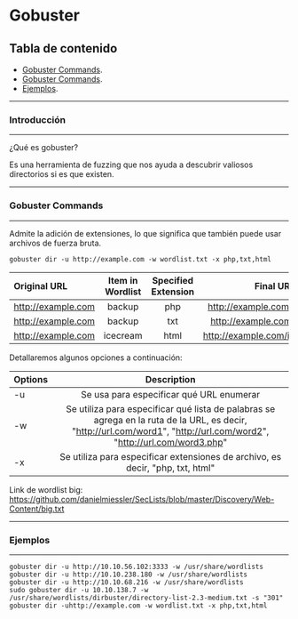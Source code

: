 # Gobuster 


## Tabla de contenido

- [Gobuster Commands](#Gobuster-Commands).
- [Gobuster Commands](#Gobuster-Commands).
- [Ejemplos](#Ejemplos).


--------------------------------
### Introducción
-------------------------------

¿Qué es gobuster?

Es una herramienta de fuzzing que nos ayuda a descubrir valiosos directorios si es que existen. 

--------------------------------
### Gobuster Commands
-------------------------------

Admite la adición de extensiones, lo que significa que también puede usar archivos de fuerza bruta.

```
gobuster dir -u http://example.com -w wordlist.txt -x php,txt,html
```

|Original URL   | Item in Wordlist	 | Specified Extension	 | Final URL |
| :---         |     :---:      |          :---:  |          :---:  |
| http://example.com	     | backup       | php       | http://example.com/backup.php                |
| http://example.com	     | backup       | txt       | http://example.com/backup.txt                |
| http://example.com	     | icecream     | html      | http://example.com/icecream.html      |

Detallaremos algunos opciones a continuación:

|Options       | Description	 | 
| :---         |     :---:      | 
| -u		     | Se usa para especificar qué URL enumerar  |
| -w		     | Se utiliza para especificar qué lista de palabras se agrega en la ruta de la URL, es decir, "http://url.com/word1", "http://url.com/word2", "http://url.com/word3.php"       |
| -x		     | Se utiliza para especificar extensiones de archivo, es decir, "php, txt, html"       |


Link de wordlist big: https://github.com/danielmiessler/SecLists/blob/master/Discovery/Web-Content/big.txt

--------------------------------
### Ejemplos
-------------------------------

```
gobuster dir -u http://10.10.56.102:3333 -w /usr/share/wordlists
gobuster dir -u http://10.10.238.180 -w /usr/share/wordlists
gobuster dir -u http://10.10.68.216 -w /usr/share/wordlists
sudo gobuster dir -u 10.10.138.7 -w /usr/share/wordlists/dirbuster/directory-list-2.3-medium.txt -s "301"
gobuster dir -uhttp://example.com -w wordlist.txt -x php,txt,html
```